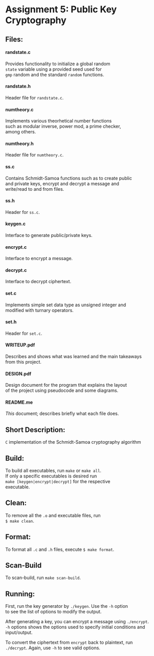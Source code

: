 # Assignment 5: Public Key Cryptography

## Files:

#### randstate.c

Provides functionality to initialize a global random  
`state` variable using a provided seed used for  
`gmp` random and the standard `random` functions.

#### randstate.h

Header file for `randstate.c`.

#### numtheory.c

Implements various theorhetical number functions  
such as modular inverse, power mod, a prime checker,  
among others.

#### numtheory.h

Header file for `numtheory.c`.

#### ss.c

Contains Schmidt-Samoa functions such as to create public  
and private keys, encrypt and decrypt a message and  
write/read to and from files.

#### ss.h

Header for `ss.c`.

#### keygen.c

Interface to generate public/private keys.

#### encrypt.c

Interface to encrypt a message.

#### decrypt.c

Interface to decrypt ciphertext.

#### set.c

Implements simple set data type as unsigned integer and  
modified with turnary operators.

#### set.h

Header for `set.c`.

#### WRITEUP.pdf

Describes and shows what was learned and the main takeaways  
from this project.

#### DESIGN.pdf

Design document for the program that explains the layout  
of the project using pseudocode and some diagrams.

#### README.me

*This* document; describes briefly what each file does.

## Short Description:

`C` implementation of the Schmidt-Samoa cryptography algorithm

## Build:

To build all executables, run `make` or `make all`.  
If only a specific executables is desired run  
`make [keygen|encrypt|decrypt]` for the respective  
executable.

## Clean:

To remove all the `.o` and executable files, run  
``$ make clean``. 

## Format:

To format all `.c` and `.h` files, execute `$ make format`.

## Scan-Build

To scan-build, run ``make scan-build``.

## Running:

First, run the key generator by `./keygen`. Use the `-h` option  
to see the list of options to modify the output.  
  
After generating a key, you can encrypt a message using `./encrypt`.  
`-h` options shows the options used to specify initial conditions and  
input/output.  
  
To convert the ciphertext from `encrypt` back to plaintext, run  
`./decrypt`. Again, use `-h` to see valid options.
